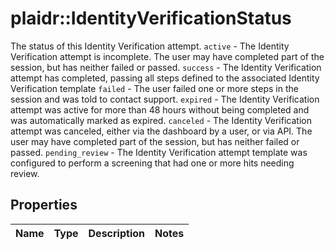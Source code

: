 # plaidr::IdentityVerificationStatus

The status of this Identity Verification attempt.   `active` - The Identity Verification attempt is incomplete. The user may have completed part of the session, but has neither failed or passed.  `success` - The Identity Verification attempt has completed, passing all steps defined to the associated Identity Verification template  `failed` - The user failed one or more steps in the session and was told to contact support.  `expired` - The Identity Verification attempt was active for more than 48 hours without being completed and was automatically marked as expired.  `canceled` - The Identity Verification attempt was canceled, either via the dashboard by a user, or via API. The user may have completed part of the session, but has neither failed or passed.  `pending_review` - The Identity Verification attempt template was configured to perform a screening that had one or more hits needing review.

## Properties
Name | Type | Description | Notes
------------ | ------------- | ------------- | -------------



